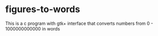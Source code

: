 # figures-to-words
This is a c program with gtk+ interface that converts numbers from 0 - 1000000000000 in words
